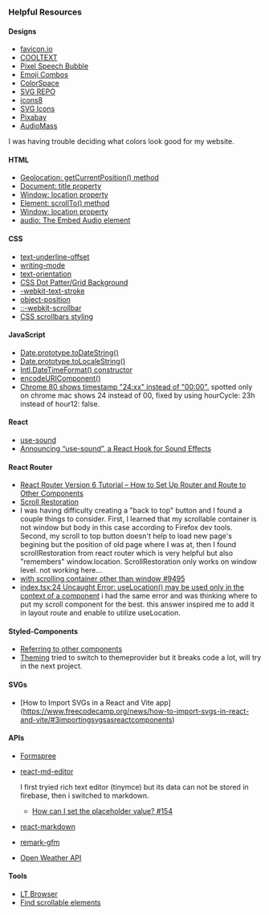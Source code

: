 ### Helpful Resources

#### Designs

- [favicon.io](https://favicon.io/favicon-generator/)
- [COOLTEXT](https://cooltext.top/)
- [Pixel Speech Bubble](https://pixelspeechbubble.com/)
- [Emoji Combos](https://emojicombos.com/)
- [ColorSpace](https://mycolor.space/)
- [SVG REPO](https://www.svgrepo.com/)
- [icons8](https://icons8.com/icons)
- [SVG Icons](https://fontawesomeicons.com/svg/icons)
- [Pixabay](https://pixabay.com/)
- [AudioMass](https://audiomass.co/)

I was having trouble deciding what colors look good for my website.

#### HTML

- [Geolocation: getCurrentPosition() method](https://developer.mozilla.org/en-US/docs/Web/API/Geolocation/getCurrentPosition)
- [Document: title property](https://developer.mozilla.org/en-US/docs/Web/API/Document/title)
- [Window: location property](https://developer.mozilla.org/en-US/docs/Web/API/Window/location)
- [Element: scrollTo() method](https://developer.mozilla.org/en-US/docs/Web/API/Element/scrollTo)
- [Window: location property](https://developer.mozilla.org/en-US/docs/Web/API/Window/location)
- [audio: The Embed Audio element](https://developer.mozilla.org/en-US/docs/Web/HTML/Element/audio)

#### CSS

- [text-underline-offset](https://developer.mozilla.org/en-US/docs/Web/CSS/text-underline-offset)
- [writing-mode](https://developer.mozilla.org/en-US/docs/Web/CSS/writing-mode)
- [text-orientation](https://developer.mozilla.org/en-US/docs/Web/CSS/text-orientation)
- [CSS Dot Patter/Grid Background](https://codepen.io/edmundojr/pen/xOYJGw)
- [-webkit-text-stroke](https://developer.mozilla.org/en-US/docs/Web/CSS/-webkit-text-stroke)
- [object-position](https://developer.mozilla.org/en-US/docs/Web/CSS/object-position)
- [::-webkit-scrollbar](https://developer.mozilla.org/en-US/docs/Web/CSS/::-webkit-scrollbar)
- [CSS scrollbars styling](https://developer.mozilla.org/en-US/docs/Web/CSS/CSS_scrollbars_styling)

#### JavaScript

- [Date.prototype.toDateString()](https://developer.mozilla.org/en-US/docs/Web/JavaScript/Reference/Global_Objects/Date/toDateString)
- [Date.prototype.toLocaleString()](https://developer.mozilla.org/en-US/docs/Web/JavaScript/Reference/Global_Objects/Date/toLocaleString)
- [Intl.DateTimeFormat() constructor](https://developer.mozilla.org/en-US/docs/Web/JavaScript/Reference/Global_Objects/Intl/DateTimeFormat/DateTimeFormat)
- [encodeURIComponent()](https://developer.mozilla.org/en-US/docs/Web/JavaScript/Reference/Global_Objects/encodeURIComponent)
- [Chrome 80 shows timestamp "24:xx" instead of "00:00".](https://support.google.com/chrome/thread/29828561/chrome-80-shows-timestamp-24-xx-instead-of-00-00?hl=en)
  spotted only on chrome mac shows 24 instead of 00, fixed by using hourCycle: 23h instead of hour12: false.

#### React

- [use-sound](https://github.com/joshwcomeau/use-sound)
- [Announcing “use-sound”, a React Hook for Sound Effects](https://www.joshwcomeau.com/react/announcing-use-sound-react-hook/)

#### React Router

- [React Router Version 6 Tutorial – How to Set Up Router and Route to Other Components](https://www.freecodecamp.org/news/how-to-use-react-router-version-6/)
- [Scroll Restoration](https://v5.reactrouter.com/web/guides/scroll-restoration)
- [<ScrollRestoration />](https://reactrouter.com/en/main/components/scroll-restoration)
  I was having difficulty creating a "back to top" button and I found a couple things to consider. First, I learned that my scrollable container is not window but body in this case according to Firefox dev tools. Second, my scroll to top button doesn't help to load new page's begining but the position of old page where I was at, then I found scrollRestoration from react router which is very helpful but also "remembers" window.location. ScrollRestoration only works on window level. not working here...
- [<ScrollRestoration> with scrolling container other than window #9495](https://github.com/remix-run/react-router/discussions/9495)
- [index.tsx:24 Uncaught Error: useLocation() may be used only in the context of a <Router> component](https://stackoverflow.com/questions/71979809/index-tsx24-uncaught-error-uselocation-may-be-used-only-in-the-context-of-a)
  i had the same error and was thinking where to put my scroll component for the best. this answer inspired me to add it in layout route and enable to utilize useLocation.

#### Styled-Components

- [Referring to other components](https://styled-components.com/docs/advanced#referring-to-other-components)
- [Theming](https://styled-components.com/docs/advanced#theming)
  tried to switch to themeprovider but it breaks code a lot, will try in the next project.

#### SVGs

- [How to Import SVGs in a React and Vite app] (https://www.freecodecamp.org/news/how-to-import-svgs-in-react-and-vite/#3importingsvgsasreactcomponents)

#### APIs

- [Formspree](https://formspree.io/)
- [react-md-editor](https://uiwjs.github.io/react-md-editor/)

  I first tryied rich text editor (tinymce) but its data can not be stored in firebase, then i switched to markdown.

  - [How can I set the placeholder value? #154](https://github.com/uiwjs/react-md-editor/issues/154)

- [react-markdown](https://github.com/remarkjs/react-markdown)
- [remark-gfm](https://github.com/remarkjs/remark-gfm)
- [Open Weather API](https://openweathermap.org/)

#### Tools

- [LT Browser](https://www.lambdatest.com/lt-browser)
- [Find scrollable elements](https://phuoc.ng/collection/tips/find-scrollable-elements/)
